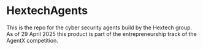 # HextechAgents

This is the repo for the cyber security agents build by the Hextech group. As of 29 April 2025 this product is part of the entrepreneurship 
track of the AgentX competition.
